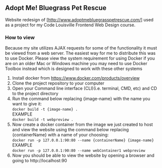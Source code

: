 ## Adopt Me! Bluegrass Pet Rescue  

Website redesign of [http://www.adoptmebluegrasspetrescue.com/] used as a project for my Code Louisville Frontend Web Design course.

### How to view

Because my site utilizes AJAX requests for some of the functionality it must be viewed from a web server. The easiest way for me to distribute this was to use Docker. Please view the system requirement for using Docker
if you are on an older Mac or Windows machine you may need to use Docker Toolbox instead which is designed to work with these other systems

1) Install docker from https://www.docker.com/products/overview  
2) Clone the project repository to your computer  
3) Open your Command line interface (CLI)(i.e. terminal, CMD, etc) and CD to the project directory  
4) Run the command below replacing {image-name} with the name you want to give it:  
```docker build -t {image-name} .```    
EXAMPLE  
```docker build -t webpreview .```  
5) Now create a docker container from the image we just created to host and view the website using the command below replacing {containerName} with a name of your choosing:  
```docker run -p 127.0.0.1:90:80 --name {containerName} {image-name}```  
EXAMPLE  
```docker run -p 127.0.0.1:90:80 --name webContainer1 webpreview```  
6) Now you should be able to view the website by opening a browser and going to http://localhost:90
